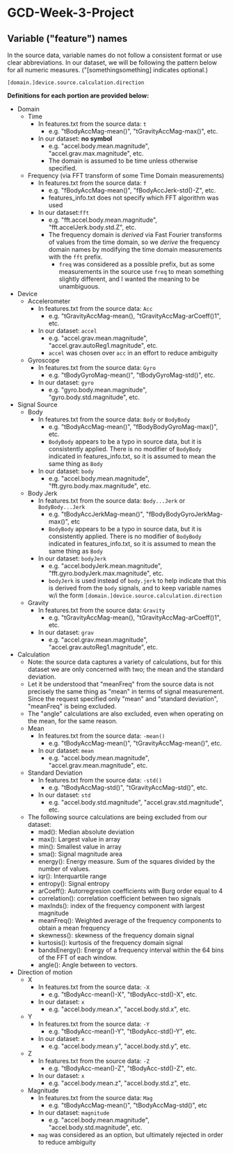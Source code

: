 # GCD-Week-3-Project

## Variable ("feature") names
In the source data, variable names do not follow a consistent format or use clear abbreviations. In our dataset, we will be following the pattern below for all numeric measures. ("[somethingsomething] indicates optional.)

```
[domain.]device.source.calculation.direction
```
 
**Definitions for each portion are provided below:**
- Domain
	- Time
		- In features.txt from the source data: `t`
			- e.g. "tBodyAccMag-mean()", "tGravityAccMag-max()", etc.
		- In our dataset: **no symbol**  
			- e.g. "accel.body.mean.magnitude", "accel.grav.max.magnitude", etc.
			- The domain is assumed to be time unless otherwise specified.
	- Frequency (via FFT transform of some Time Domain measurements)
		- In features.txt from the source data: `f`
			- e.g. "fBodyAccMag-mean()", "fBodyAccJerk-std()-Z", etc.
			- features_info.txt does not specify which FFT algorithm was used
		- In our dataset:`fft`
			- e.g. "fft.accel.body.mean.magnitude", "fft.accelJerk.body.std.Z", etc.
			- The frequency domain is _derived_ via Fast Fourier transforms of values from the time domain, so we _derive_ the frequency domain names by modifying the time domain measurements with the `fft` prefix.
				- `freq` was considered as a possible prefix, but as some measurements in the source use `freq` to mean something slightly different, and I wanted the meaning to be unambiguous.
- Device
	- Accelerometer
		- In features.txt from the source data: `Acc`
			- e.g. "tGravityAccMag-mean(), "tGravityAccMag-arCoeff()1", etc.
		- In our dataset: `accel`
			- e.g. "accel.grav.mean.magnitude", "accel.grav.autoReg1.magnitude", etc.
			- `accel` was chosen over `acc` in an effort to reduce ambiguity
	- Gyroscope
		- In features.txt from the source data: `Gyro`
			- e.g. "tBodyGyroMag-mean()", "tBodyGyroMag-std()", etc.
		- In our dataset: `gyro`
			- e.g. "gyro.body.mean.magnitude", "gyro.body.std.magnitude", etc.
- Signal Source
	- Body
		- In features.txt from the source data: `Body` or `BodyBody` 
			- e.g. "tBodyAccMag-mean()", "fBodyBodyGyroMag-max()", etc.
			- `BodyBody` appears to be a typo in source data, but it is consistently applied. There is no modifier of `BodyBody` indicated in features_info.txt, so it is assumed to mean the same thing as `Body`
		- In our dataset: `body`
			- e.g. "accel.body.mean.magnitude", "fft.gyro.body.max.magnitude", etc.
	- Body Jerk
		- In features.txt from the source data: `Body...Jerk` or `BodyBody...Jerk`
			- e.g. "tBodyAccJerkMag-mean()", "fBodyBodyGyroJerkMag-max()", etc 
			- `BodyBody` appears to be a typo in source data, but it is consistently applied. There is no modifier of `BodyBody` indicated in features_info.txt, so it is assumed to mean the same thing as `Body`
		- In our dataset: `bodyJerk`
			- e.g. "accel.bodyJerk.mean.magnitude", "fft.gyro.bodyJerk.max.magnitude", etc.
			- `bodyJerk` is used instead of `body.jerk` to help indicate that this is derived from the `body` signals, and to keep variable names w/i the form `[domain.]device.source.calculation.direction`
	- Gravity
		- In features.txt from the source data: `Gravity`
			- e.g. "tGravityAccMag-mean(), "tGravityAccMag-arCoeff()1", etc.
		- In our dataset: `grav`
			- e.g. "accel.grav.mean.magnitude", "accel.grav.autoReg1.magnitude", etc.
- Calculation
	- Note: the source data captures a variety of calculations, but for this dataset we are only concerned with two; the mean and the standard deviation.
	- Let it be understood that "meanFreq" from the source data is not precisely the same thing as "mean" in terms of signal measurement. Since the request specified only "mean" and "standard deviation", "meanFreq" is being excluded.
	- The "angle" calculations are also excluded, even when operating on the mean, for the same reason.
	- Mean
		- In features.txt from the source data: `-mean()` 
			- e.g. "tBodyAccMag-mean()", "tGravityAccMag-mean()", etc.
		- In our dataset: `mean`
			- e.g. "accel.body.mean.magnitude", "accel.grav.mean.magnitude", etc.
	- Standard Deviation
		- In features.txt from the source data: `-std()`
			- e.g. "tBodyAccMag-std()", "tGravityAccMag-std()", etc.
		- In our dataset: `std`
			- e.g. "accel.body.std.magnitude", "accel.grav.std.magnitude", etc.
	- The following source calculations are being excluded from our dataset:
		- mad(): Median absolute deviation 
		- max(): Largest value in array
		- min(): Smallest value in array
		- sma(): Signal magnitude area
		- energy(): Energy measure. Sum of the squares divided by the number of values. 
		- iqr(): Interquartile range 
		- entropy(): Signal entropy
		- arCoeff(): Autorregresion coefficients with Burg order equal to 4
		- correlation(): correlation coefficient between two signals
		- maxInds(): index of the frequency component with largest magnitude
		- meanFreq(): Weighted average of the frequency components to obtain a mean frequency
		- skewness(): skewness of the frequency domain signal 
		- kurtosis(): kurtosis of the frequency domain signal 
		- bandsEnergy(): Energy of a frequency interval within the 64 bins of the FFT of each window.
		- angle(): Angle between to vectors.
- Direction of motion
	- X
		- In features.txt from the source data: `-X`
			- e.g. "tBodyAcc-mean()-X", "tBodyAcc-std()-X", etc.
		- In our dataset: `x`
			- e.g. "accel.body.mean.x", "accel.body.std.x", etc.
	- Y
		- In features.txt from the source data: `-Y`
			- e.g. "tBodyAcc-mean()-Y", "tBodyAcc-std()-Y", etc.
		- In our dataset: `x`
			- e.g. "accel.body.mean.y", "accel.body.std.y", etc. 
	- Z
		- In features.txt from the source data: `-Z`
			- e.g. "tBodyAcc-mean()-Z", "tBodyAcc-std()-Z", etc.
		- In our dataset: `x`
			- e.g. "accel.body.mean.z", "accel.body.std.z", etc.
	- Magnitude
		- In features.txt from the source data: `Mag`
			- e.g. "tBodyAccMag-mean()", "tBodyAccMag-std()", etc
		- In our dataset: `magnitude`
			- e.g. "accel.body.mean.magnitude", "accel.body.std.magnitude", etc.
		- `mag` was considered as an option, but ultimately rejected in order to reduce ambiguity